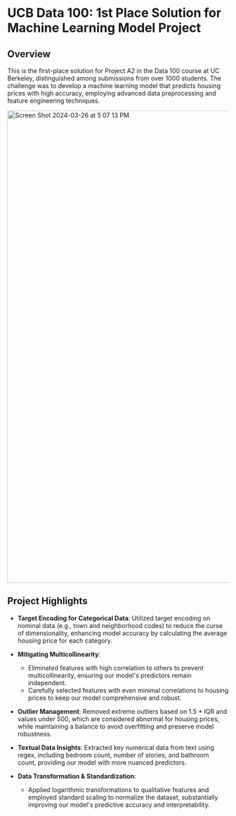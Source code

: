 # UCB Data 100: 1st Place Solution for Machine Learning Model Project

## Overview

This is the first-place solution for Project A2 in the Data 100 course at UC Berkeley, distinguished among submissions from over 1000 students. The challenge was to develop a machine learning model that predicts housing prices with high accuracy, employing advanced data preprocessing and feature engineering techniques.

<img width="1073" alt="Screen Shot 2024-03-26 at 5 07 13 PM" src="https://github.com/ayumu0622/UCBData100-1stSolutionMLModel/assets/67722808/abdfe55e-c0a1-4136-a021-081d1cc6939b">


## Project Highlights

- **Target Encoding for Categorical Data**: Utilized target encoding on nominal data (e.g., town and neighborhood codes) to reduce the curse of dimensionality, enhancing model accuracy by calculating the average housing price for each category.

- **Mitigating Multicollinearity**:
  - Eliminated features with high correlation to others to prevent multicollinearity, ensuring our model's predictors remain independent.
  - Carefully selected features with even minimal correlations to housing prices to keep our model comprehensive and robust.

- **Outlier Management**: Removed extreme outliers based on 1.5 * IQR and values under 500, which are considered abnormal for housing prices, while maintaining a balance to avoid overfitting and preserve model robustness.

- **Textual Data Insights**: Extracted key numerical data from text using regex, including bedroom count, number of stories, and bathroom count, providing our model with more nuanced predictors.

- **Data Transformation & Standardization**: 
  - Applied logarithmic transformations to qualitative features and employed standard scaling to normalize the dataset, substantially improving our model's predictive accuracy and interpretability.
